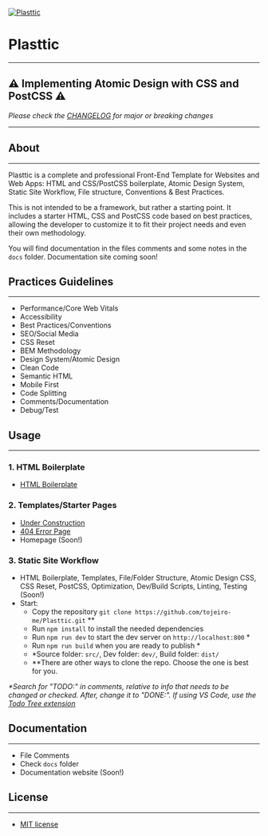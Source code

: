 [![Plasttic](https://plasttic.dev/assets/img/social/default-banner-1200_630.png)](https://plasttic.dev)

# Plasttic

---

## :warning: Implementing Atomic Design with CSS and PostCSS :warning:

_Please check the [CHANGELOG](https://github.com/tojeiro-me/Plasttic/blob/master/docs/CHANGELOG.md) for major or breaking changes_

---

## About

---

Plasttic is a complete and professional Front-End Template for Websites and Web Apps: HTML and CSS/PostCSS boilerplate, Atomic Design System, Static Site Workflow, File structure, Conventions & Best Practices.

This is not intended to be a framework, but rather a starting point. It includes a starter HTML, CSS and PostCSS code based on best practices, allowing the developer to customize it to fit their project needs and even their own methodology.

You will find documentation in the files comments and some notes in the `docs` folder. Documentation site coming soon!

## Practices Guidelines

---

- Performance/Core Web Vitals
- Accessibility
- Best Practices/Conventions
- SEO/Social Media
- CSS Reset
- BEM Methodology
- Design System/Atomic Design
- Clean Code
- Semantic HTML
- Mobile First
- Code Splitting
- Comments/Documentation
- Debug/Test

## Usage

---

### 1. HTML Boilerplate

- [HTML Boilerplate](https://boilerplate.plasttic.dev/code.html)

### 2. Templates/Starter Pages

- [Under Construction](https://boilerplate.plasttic.dev/temporary.html)
- [404 Error Page](https://boilerplate.plasttic.dev/404.html)
- Homepage (Soon!)

### 3. Static Site Workflow

- HTML Boilerplate, Templates, File/Folder Structure, Atomic Design CSS, CSS Reset, PostCSS, Optimization, Dev/Build Scripts, Linting, Testing (Soon!)
- Start:
  - Copy the repository `git clone https://github.com/tojeiro-me/Plasttic.git` \*\*
  - Run `npm install` to install the needed dependencies
  - Run `npm run dev` to start the dev server on `http://localhost:800` \*
  - Run `npm run build` when you are ready to publish \*
  - \*Source folder: `src/`, Dev folder: `dev/`, Build folder: `dist/`
  - \*\*There are other ways to clone the repo. Choose the one is best for you.

_\*Search for "TODO:" in comments, relative to info that needs to be changed or checked. After, change it to "DONE:". If using VS Code, use the [Todo Tree extension](https://marketplace.visualstudio.com/items?itemName=Gruntfuggly.todo-tree)_

## Documentation

---

- File Comments
- Check `docs` folder
- Documentation website (Soon!)

## License

---

- [MIT license](https://opensource.org/licenses/MIT)
